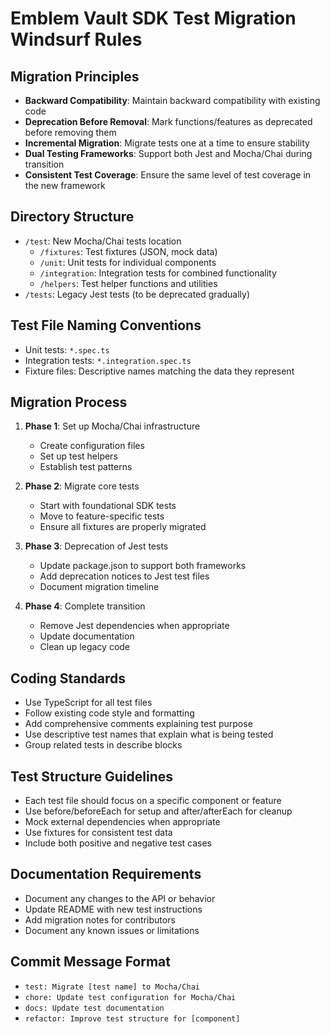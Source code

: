 # Emblem Vault SDK Test Migration Windsurf Rules

## Migration Principles
- **Backward Compatibility**: Maintain backward compatibility with existing code
- **Deprecation Before Removal**: Mark functions/features as deprecated before removing them
- **Incremental Migration**: Migrate tests one at a time to ensure stability
- **Dual Testing Frameworks**: Support both Jest and Mocha/Chai during transition
- **Consistent Test Coverage**: Ensure the same level of test coverage in the new framework

## Directory Structure
- `/test`: New Mocha/Chai tests location
  - `/fixtures`: Test fixtures (JSON, mock data)
  - `/unit`: Unit tests for individual components
  - `/integration`: Integration tests for combined functionality
  - `/helpers`: Test helper functions and utilities
- `/tests`: Legacy Jest tests (to be deprecated gradually)

## Test File Naming Conventions
- Unit tests: `*.spec.ts` 
- Integration tests: `*.integration.spec.ts`
- Fixture files: Descriptive names matching the data they represent

## Migration Process
1. **Phase 1**: Set up Mocha/Chai infrastructure
   - Create configuration files
   - Set up test helpers
   - Establish test patterns

2. **Phase 2**: Migrate core tests
   - Start with foundational SDK tests
   - Move to feature-specific tests
   - Ensure all fixtures are properly migrated

3. **Phase 3**: Deprecation of Jest tests
   - Update package.json to support both frameworks
   - Add deprecation notices to Jest test files
   - Document migration timeline

4. **Phase 4**: Complete transition
   - Remove Jest dependencies when appropriate
   - Update documentation
   - Clean up legacy code

## Coding Standards
- Use TypeScript for all test files
- Follow existing code style and formatting
- Add comprehensive comments explaining test purpose
- Use descriptive test names that explain what is being tested
- Group related tests in describe blocks

## Test Structure Guidelines
- Each test file should focus on a specific component or feature
- Use before/beforeEach for setup and after/afterEach for cleanup
- Mock external dependencies when appropriate
- Use fixtures for consistent test data
- Include both positive and negative test cases

## Documentation Requirements
- Document any changes to the API or behavior
- Update README with new test instructions
- Add migration notes for contributors
- Document any known issues or limitations

## Commit Message Format
- `test: Migrate [test name] to Mocha/Chai`
- `chore: Update test configuration for Mocha/Chai`
- `docs: Update test documentation`
- `refactor: Improve test structure for [component]`

